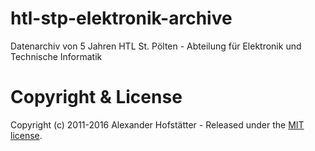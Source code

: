 # htl-stp-elektronik-archive
Datenarchiv von 5 Jahren HTL St. Pölten - Abteilung für Elektronik und Technische Informatik

# Copyright & License

Copyright (c) 2011-2016 Alexander Hofstätter - Released under the [MIT license](LICENSE).